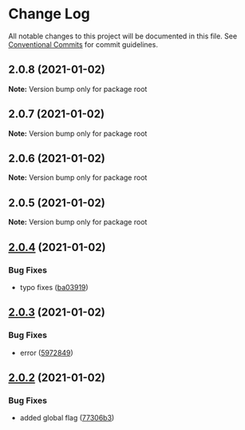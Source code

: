 # Change Log

All notable changes to this project will be documented in this file.
See [Conventional Commits](https://conventionalcommits.org) for commit guidelines.

## 2.0.8 (2021-01-02)

**Note:** Version bump only for package root





## 2.0.7 (2021-01-02)

**Note:** Version bump only for package root





## 2.0.6 (2021-01-02)

**Note:** Version bump only for package root





## 2.0.5 (2021-01-02)

**Note:** Version bump only for package root





## [2.0.4](https://github.com/skyslit/ark-core/compare/v2.0.3...v2.0.4) (2021-01-02)

### Bug Fixes

- typo fixes ([ba03919](https://github.com/skyslit/ark-core/commit/ba0391951e77bca6efeea83d75395721ce079537))

## [2.0.3](https://github.com/skyslit/ark-core/compare/v2.0.2...v2.0.3) (2021-01-02)

### Bug Fixes

- error ([5972849](https://github.com/skyslit/ark-core/commit/59728494565f0e58ebbdf18f394c42e70ff81931))

## [2.0.2](https://github.com/skyslit/ark-core/compare/v2.0.1...v2.0.2) (2021-01-02)

### Bug Fixes

- added global flag ([77306b3](https://github.com/skyslit/ark-core/commit/77306b3226343259282a9c253fef479eb1cba58f))
